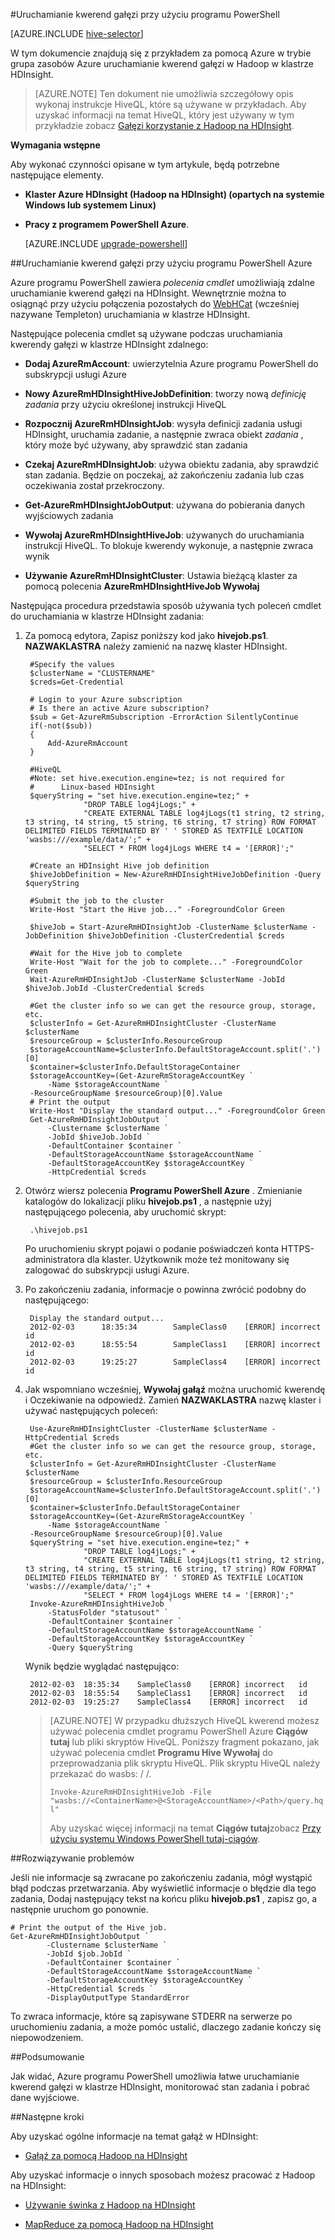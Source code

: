 <properties
   pageTitle="Gałąź Hadoop za pomocą programu PowerShell w HDInsight | Microsoft Azure"
   description="Uruchamianie kwerend gałęzi w Hadoop na HDInsight za pomocą programu PowerShell."
   services="hdinsight"
   documentationCenter=""
   authors="Blackmist"
   manager="jhubbard"
   editor="cgronlun"
    tags="azure-portal"/>

<tags
   ms.service="hdinsight"
   ms.devlang="na"
   ms.topic="article"
   ms.tgt_pltfrm="na"
   ms.workload="big-data"
   ms.date="09/07/2016"
   ms.author="larryfr"/>

#<a name="run-hive-queries-using-powershell"></a>Uruchamianie kwerend gałęzi przy użyciu programu PowerShell

[AZURE.INCLUDE [hive-selector](../../includes/hdinsight-selector-use-hive.md)]

W tym dokumencie znajdują się z przykładem za pomocą Azure w trybie grupa zasobów Azure uruchamianie kwerend gałęzi w Hadoop w klastrze HDInsight.

> [AZURE.NOTE] Ten dokument nie umożliwia szczegółowy opis wykonaj instrukcje HiveQL, które są używane w przykładach. Aby uzyskać informacji na temat HiveQL, który jest używany w tym przykładzie zobacz [Gałęzi korzystanie z Hadoop na HDInsight](hdinsight-use-hive.md).


**Wymagania wstępne**

Aby wykonać czynności opisane w tym artykule, będą potrzebne następujące elementy.

- **Klaster Azure HDInsight (Hadoop na HDInsight) (opartych na systemie Windows lub systemem Linux)**
- **Pracy z programem PowerShell Azure**.

    [AZURE.INCLUDE [upgrade-powershell](../../includes/hdinsight-use-latest-powershell.md)]

##<a name="run-hive-queries-using-azure-powershell"></a>Uruchamianie kwerend gałęzi przy użyciu programu PowerShell Azure

Azure programu PowerShell zawiera *polecenia cmdlet* umożliwiają zdalne uruchamianie kwerend gałęzi na HDInsight. Wewnętrznie można to osiągnąć przy użyciu połączenia pozostałych do [WebHCat](https://cwiki.apache.org/confluence/display/Hive/WebHCat) (wcześniej nazywane Templeton) uruchamiania w klastrze HDInsight.

Następujące polecenia cmdlet są używane podczas uruchamiania kwerendy gałęzi w klastrze HDInsight zdalnego:

* **Dodaj AzureRmAccount**: uwierzytelnia Azure programu PowerShell do subskrypcji usługi Azure

* **Nowy AzureRmHDInsightHiveJobDefinition**: tworzy nową *definicję zadania* przy użyciu określonej instrukcji HiveQL

* **Rozpocznij AzureRmHDInsightJob**: wysyła definicji zadania usługi HDInsight, uruchamia zadanie, a następnie zwraca obiekt *zadania* , który może być używany, aby sprawdzić stan zadania

* **Czekaj AzureRmHDInsightJob**: używa obiektu zadania, aby sprawdzić stan zadania. Będzie on poczekaj, aż zakończeniu zadania lub czas oczekiwania został przekroczony.

* **Get-AzureRmHDInsightJobOutput**: używana do pobierania danych wyjściowych zadania

* **Wywołaj AzureRmHDInsightHiveJob**: używanych do uruchamiania instrukcji HiveQL. To blokuje kwerendy wykonuje, a następnie zwraca wynik

* **Używanie AzureRmHDInsightCluster**: Ustawia bieżącą klaster za pomocą polecenia **AzureRmHDInsightHiveJob Wywołaj**

Następująca procedura przedstawia sposób używania tych poleceń cmdlet do uruchamiania w klastrze HDInsight zadania:

1. Za pomocą edytora, Zapisz poniższy kod jako **hivejob.ps1**. **NAZWAKLASTRA** należy zamienić na nazwę klaster HDInsight.

        #Specify the values
        $clusterName = "CLUSTERNAME"
        $creds=Get-Credential

        # Login to your Azure subscription
        # Is there an active Azure subscription?
        $sub = Get-AzureRmSubscription -ErrorAction SilentlyContinue
        if(-not($sub))
        {
            Add-AzureRmAccount
        }

        #HiveQL
        #Note: set hive.execution.engine=tez; is not required for
        #      Linux-based HDInsight
        $queryString = "set hive.execution.engine=tez;" +
                    "DROP TABLE log4jLogs;" +
                    "CREATE EXTERNAL TABLE log4jLogs(t1 string, t2 string, t3 string, t4 string, t5 string, t6 string, t7 string) ROW FORMAT DELIMITED FIELDS TERMINATED BY ' ' STORED AS TEXTFILE LOCATION 'wasbs:///example/data/';" +
                    "SELECT * FROM log4jLogs WHERE t4 = '[ERROR]';"

        #Create an HDInsight Hive job definition
        $hiveJobDefinition = New-AzureRmHDInsightHiveJobDefinition -Query $queryString 

        #Submit the job to the cluster
        Write-Host "Start the Hive job..." -ForegroundColor Green

        $hiveJob = Start-AzureRmHDInsightJob -ClusterName $clusterName -JobDefinition $hiveJobDefinition -ClusterCredential $creds

        #Wait for the Hive job to complete
        Write-Host "Wait for the job to complete..." -ForegroundColor Green
        Wait-AzureRmHDInsightJob -ClusterName $clusterName -JobId $hiveJob.JobId -ClusterCredential $creds

        #Get the cluster info so we can get the resource group, storage, etc.
        $clusterInfo = Get-AzureRmHDInsightCluster -ClusterName $clusterName
        $resourceGroup = $clusterInfo.ResourceGroup
        $storageAccountName=$clusterInfo.DefaultStorageAccount.split('.')[0]
        $container=$clusterInfo.DefaultStorageContainer
        $storageAccountKey=(Get-AzureRmStorageAccountKey `
            -Name $storageAccountName `
        -ResourceGroupName $resourceGroup)[0].Value
        # Print the output
        Write-Host "Display the standard output..." -ForegroundColor Green
        Get-AzureRmHDInsightJobOutput `
            -Clustername $clusterName `
            -JobId $hiveJob.JobId `
            -DefaultContainer $container `
            -DefaultStorageAccountName $storageAccountName `
            -DefaultStorageAccountKey $storageAccountKey `
            -HttpCredential $creds
            
2. Otwórz wiersz polecenia **Programu PowerShell Azure** . Zmienianie katalogów do lokalizacji pliku **hivejob.ps1** , a następnie użyj następującego polecenia, aby uruchomić skrypt:

        .\hivejob.ps1

    Po uruchomieniu skrypt pojawi o podanie poświadczeń konta HTTPS-administratora dla klaster. Użytkownik może też monitowany się zalogować do subskrypcji usługi Azure.
    
7. Po zakończeniu zadania, informacje o powinna zwrócić podobny do następującego:

        Display the standard output...
        2012-02-03      18:35:34        SampleClass0    [ERROR] incorrect       id
        2012-02-03      18:55:54        SampleClass1    [ERROR] incorrect       id
        2012-02-03      19:25:27        SampleClass4    [ERROR] incorrect       id

4. Jak wspomniano wcześniej, **Wywołaj gałąź** można uruchomić kwerendę i Oczekiwanie na odpowiedź. Zamień **NAZWAKLASTRA** nazwę klaster i używać następujących poleceń:

        Use-AzureRmHDInsightCluster -ClusterName $clusterName -HttpCredential $creds
        #Get the cluster info so we can get the resource group, storage, etc.
        $clusterInfo = Get-AzureRmHDInsightCluster -ClusterName $clusterName
        $resourceGroup = $clusterInfo.ResourceGroup
        $storageAccountName=$clusterInfo.DefaultStorageAccount.split('.')[0]
        $container=$clusterInfo.DefaultStorageContainer
        $storageAccountKey=(Get-AzureRmStorageAccountKey `
            -Name $storageAccountName `
        -ResourceGroupName $resourceGroup)[0].Value
        $queryString = "set hive.execution.engine=tez;" +
                    "DROP TABLE log4jLogs;" +
                    "CREATE EXTERNAL TABLE log4jLogs(t1 string, t2 string, t3 string, t4 string, t5 string, t6 string, t7 string) ROW FORMAT DELIMITED FIELDS TERMINATED BY ' ' STORED AS TEXTFILE LOCATION 'wasbs:///example/data/';" +
                    "SELECT * FROM log4jLogs WHERE t4 = '[ERROR]';"
        Invoke-AzureRmHDInsightHiveJob `
            -StatusFolder "statusout" `
            -DefaultContainer $container `
            -DefaultStorageAccountName $storageAccountName `
            -DefaultStorageAccountKey $storageAccountKey `
            -Query $queryString

    Wynik będzie wyglądać następująco:

        2012-02-03  18:35:34    SampleClass0    [ERROR] incorrect   id
        2012-02-03  18:55:54    SampleClass1    [ERROR] incorrect   id
        2012-02-03  19:25:27    SampleClass4    [ERROR] incorrect   id

    > [AZURE.NOTE] W przypadku dłuższych HiveQL kwerend możesz używać polecenia cmdlet programu PowerShell Azure **Ciągów tutaj** lub pliki skryptów HiveQL. Poniższy fragment pokazano, jak używać polecenia cmdlet **Programu Hive Wywołaj** do przeprowadzania plik skryptu HiveQL. Plik skryptu HiveQL należy przekazać do wasbs: / /.
    >
    > `Invoke-AzureRmHDInsightHiveJob -File "wasbs://<ContainerName>@<StorageAccountName>/<Path>/query.hql"`
    >
    > Aby uzyskać więcej informacji na temat **Ciągów tutaj**zobacz <a href="http://technet.microsoft.com/library/ee692792.aspx" target="_blank">Przy użyciu systemu Windows PowerShell tutaj-ciągów</a>.

##<a name="troubleshooting"></a>Rozwiązywanie problemów

Jeśli nie informacje są zwracane po zakończeniu zadania, mógł wystąpić błąd podczas przetwarzania. Aby wyświetlić informacje o błędzie dla tego zadania, Dodaj następujący tekst na końcu pliku **hivejob.ps1** , zapisz go, a następnie uruchom go ponownie.

    # Print the output of the Hive job.
    Get-AzureRmHDInsightJobOutput `
            -Clustername $clusterName `
            -JobId $job.JobId `
            -DefaultContainer $container `
            -DefaultStorageAccountName $storageAccountName `
            -DefaultStorageAccountKey $storageAccountKey `
            -HttpCredential $creds `
            -DisplayOutputType StandardError

To zwraca informacje, które są zapisywane STDERR na serwerze po uruchomieniu zadania, a może pomóc ustalić, dlaczego zadanie kończy się niepowodzeniem.

##<a name="summary"></a>Podsumowanie

Jak widać, Azure programu PowerShell umożliwia łatwe uruchamianie kwerend gałęzi w klastrze HDInsight, monitorować stan zadania i pobrać dane wyjściowe.

##<a name="next-steps"></a>Następne kroki

Aby uzyskać ogólne informacje na temat gałąź w HDInsight:

* [Gałąź za pomocą Hadoop na HDInsight](hdinsight-use-hive.md)

Aby uzyskać informacje o innych sposobach możesz pracować z Hadoop na HDInsight:

* [Używanie świnka z Hadoop na HDInsight](hdinsight-use-pig.md)

* [MapReduce za pomocą Hadoop na HDInsight](hdinsight-use-mapreduce.md)
